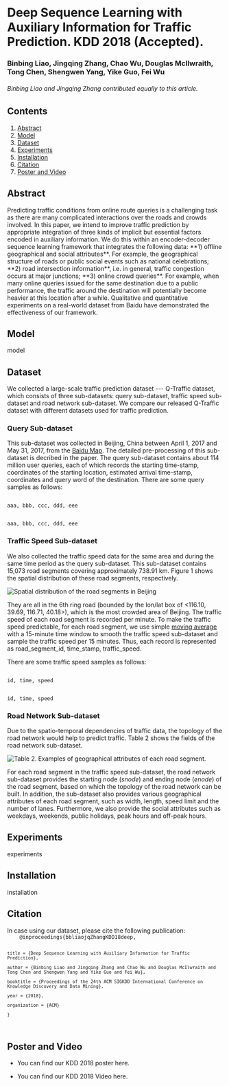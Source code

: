 # Deep Sequence Learning with Auxiliary Information for Traffic Prediction. KDD 2018 (Accepted).

### Binbing Liao, Jingqing Zhang, Chao Wu, Douglas McIlwraith, Tong Chen, Shengwen Yang, Yike Guo, Fei Wu

###### Binbing Liao and Jingqing Zhang contributed equally to this article. 

## Contents

1. [Abstract](#Abstract)
2. [Model](#Model)
3. [Dataset](#Dataset)
4. [Experiments](#Experiments)
5. [Installation](#Installation)
6. [Citation](#Citation)
7. [Poster and Video](#Poster)

<h2 id="Abstract">Abstract</h2>
Predicting traffic conditions from online route queries is a challenging task as there are many complicated interactions over the roads and crowds involved. In this paper, we intend to improve traffic prediction by appropriate integration of three kinds of implicit but essential factors encoded in auxiliary information. We do this within an encoder-decoder sequence learning framework that integrates the following data: **1) offline geographical and social attributes**. For example, the geographical structure of roads or public social events such as national celebrations; **2) road intersection information**, i.e. in general, traffic congestion occurs at major junctions; **3) online crowd queries**. For example, when many online queries issued for the same destination due to a public performance, the traffic around the destination will potentially become heavier at this location after a while. Qualitative and quantitative experiments on a real-world dataset from Baidu have demonstrated the effectiveness of our framework.


<h2 id="Model">Model</h2>
model


<h2 id="Dataset">Dataset</h2>
We collected a large-scale traffic prediction dataset --- Q-Traffic dataset, which consists of three sub-datasets: query sub-dataset, traffic speed sub-dataset and road network sub-dataset. We compare our released Q-Traffic dataset with different datasets used for traffic prediction.

### Query Sub-dataset
This sub-dataset was collected in Beijing, China between April 1, 2017 and May 31, 2017, from the [Baidu Map](https://map.baidu.com). The detailed pre-processing of this sub-dataset is decribed in the paper. The query sub-dataset contains about 114 million user queries, each of which records the starting time-stamp, coordinates of the starting location, estimated arrival time-stamp, coordinates and query word of the destination. There are some query samples as follows:

<code>
aaa, bbb, ccc, ddd, eee  

aaa, bbb, ccc, ddd, eee
</code>

### Traffic Speed Sub-dataset
We also collected the traffic speed data for the same area and during the same time period as the query sub-dataset. This sub-dataset contains 15,073 road segments covering approximately 738.91 km. Figure 1 shows the spatial distribution of these road segments, respectively.  

![Spatial distribution of the road segments in Beijing](https://github.com/JingqingZ/BaiduTraffic/tree/master/fig/beijing_road_seg_compressed.png)

They are all in the 6th ring road (bounded by the lon/lat box of <116.10, 39.69, 116.71, 40.18>), which is the most crowded area of Beijing. The traffic speed of each road segment is recorded per minute. To make the traffic speed predictable, for each road segment, we use simple [moving average](https://en.wikipedia.org/wiki/Moving_average) with a 15-minute time window to smooth the traffic speed sub-dataset and sample the traffic speed per 15 minutes.
Thus, each record is represented as road_segment_id, time_stamp, traffic_speed.

There are some traffic speed samples as follows:

<code>
id, time, speed  

id, time, speed 
</code>

### Road Network Sub-dataset
Due to the spatio-temporal dependencies of traffic data, the topology of the road network would help to predict traffic. Table 2 shows the fields of the road network sub-dataset. 

![Table 2. Examples of geographical attributes of each road segment.](https://github.com/JingqingZ/BaiduTraffic/tree/master/fig/road-network-subdataset.png)

For each road segment in the traffic speed sub-dataset, the road network sub-dataset provides the starting node (*snode*) and ending node (*enode*) of the road segment, based on which the topology of the road network can be built. In addition, the sub-dataset also provides various geographical attributes of each road segment, such as width, length, speed limit and the number of lanes. Furthermore, we also provide the social attributes such as weekdays, weekends, public holidays, peak hours and off-peak hours.


<h2 id="Experiments">Experiments</h2>
experiments


<h2 id="Installation">Installation</h2>
installation


<h2 id="Citation">Citation</h2>
In case using our dataset, please cite the following publication:  

<code>
    @inproceedings{bbliaojqZhangKDD18deep,  

    title = {Deep Sequence Learning with Auxiliary Information for Traffic Prediction},  

    author = {Binbing Liao and Jingqing Zhang and Chao Wu and Douglas McIlwraith and Tong Chen and Shengwen Yang and Yike Guo and Fei Wu},  

    booktitle = {Proceedings of the 24th ACM SIGKDD International Conference on Knowledge Discovery and Data Mining},  

    year = {2018},  

    organization = {ACM}  

    }  
</code>


<h2 id="Poster">Poster and Video</h2>

- You can find our KDD 2018 poster here.

- You can find our KDD 2018 Video here.
